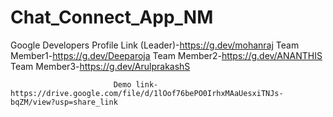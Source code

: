 # Chat_Connect_App_NM

Google Developers Profile Link (Leader)-https://g.dev/mohanraj
                           Team Member1-https://g.dev/Deeparoja
                           Team Member2-https://g.dev/ANANTHIS
                           Team Member3-https://g.dev/ArulprakashS
                           
                           
                           Demo link-https://drive.google.com/file/d/1lOof76bePO0IrhxMAaUesxiTNJs-bqZM/view?usp=share_link
